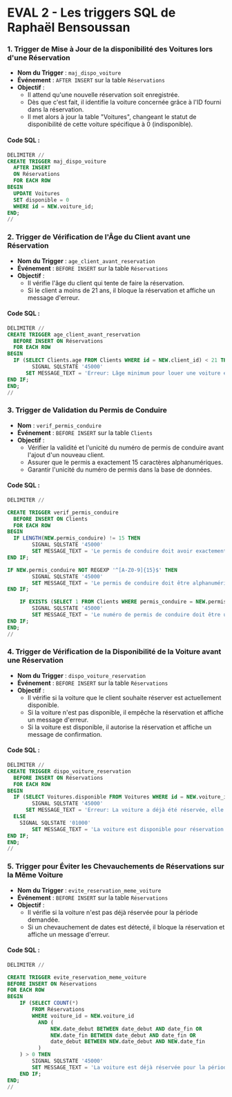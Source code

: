 # EVAL 2 - Les triggers SQL de Raphaël Bensoussan

### 1. Trigger de Mise à Jour de la disponibilité des Voitures lors d'une Réservation

- **Nom du Trigger** : `maj_dispo_voiture`
- **Événement** : `AFTER INSERT` sur la table `Réservations`
- **Objectif** :
    - Il attend qu'une nouvelle réservation soit enregistrée.
    - Dès que c'est fait, il identifie la voiture concernée grâce à l'ID fourni dans la réservation.
    - Il met alors à jour la table "Voitures", changeant le statut de disponibilité de cette voiture spécifique à 0 (indisponible).
#### Code SQL :

```sql
DELIMITER //
CREATE TRIGGER maj_dispo_voiture
  AFTER INSERT
  ON Réservations
  FOR EACH ROW
BEGIN
  UPDATE Voitures
  SET disponible = 0
  WHERE id = NEW.voiture_id;
END;
//
```

### 2. Trigger de Vérification de l'Âge du Client avant une Réservation

- **Nom du Trigger** : `age_client_avant_reservation`
- **Événement** : `BEFORE INSERT` sur la table `Réservations`
- **Objectif** :
  - Il vérifie l'âge du client qui tente de faire la réservation.
  - Si le client a moins de 21 ans, il bloque la réservation et affiche un message d'erreur.

#### Code SQL :

```sql
DELIMITER //
CREATE TRIGGER age_client_avant_reservation
  BEFORE INSERT ON Réservations
  FOR EACH ROW
BEGIN
  IF (SELECT Clients.age FROM Clients WHERE id = NEW.client_id) < 21 THEN
        SIGNAL SQLSTATE '45000'
      SET MESSAGE_TEXT = 'Erreur: Lâge minimum pour louer une voiture est de 21 ans.';
END IF;
END;
//
```

### 3. Trigger de Validation du Permis de Conduire

- **Nom** : `verif_permis_conduire`
- **Événement** : `BEFORE INSERT` sur la table `Clients`
- **Objectif** :
  - Vérifier la validité et l'unicité du numéro de permis de conduire avant l'ajout d'un nouveau client.
  - Assurer que le permis a exactement 15 caractères alphanumériques.
  - Garantir l'unicité du numéro de permis dans la base de données.

#### Code SQL :

```sql
DELIMITER //

CREATE TRIGGER verif_permis_conduire
  BEFORE INSERT ON Clients
  FOR EACH ROW
BEGIN
  IF LENGTH(NEW.permis_conduire) != 15 THEN
        SIGNAL SQLSTATE '45000'
        SET MESSAGE_TEXT = 'Le permis de conduire doit avoir exactement 15 caractères';
END IF;

IF NEW.permis_conduire NOT REGEXP '^[A-Z0-9]{15}$' THEN
        SIGNAL SQLSTATE '45000'
        SET MESSAGE_TEXT = 'Le permis de conduire doit être alphanumérique et avoir une longueur de 15 caractères';
END IF;

    IF EXISTS (SELECT 1 FROM Clients WHERE permis_conduire = NEW.permis_conduire) THEN
        SIGNAL SQLSTATE '45000'
        SET MESSAGE_TEXT = 'Le numéro de permis de conduire doit être unique';
END IF;
END;
//
```

### 4. Trigger de Vérification de la Disponibilité de la Voiture avant une Réservation

- **Nom du Trigger** : `dispo_voiture_reservation`
- **Événement** : `BEFORE INSERT` sur la table `Réservations`
- **Objectif** :
  - Il vérifie si la voiture que le client souhaite réserver est actuellement disponible.
  - Si la voiture n'est pas disponible, il empêche la réservation et affiche un message d'erreur.
  - Si la voiture est disponible, il autorise la réservation et affiche un message de confirmation.

#### Code SQL :

```sql
DELIMITER //
CREATE TRIGGER dispo_voiture_reservation
  BEFORE INSERT ON Réservations
  FOR EACH ROW
BEGIN
  IF (SELECT Voitures.disponible FROM Voitures WHERE id = NEW.voiture_id) = 0 THEN
        SIGNAL SQLSTATE '45000'
      SET MESSAGE_TEXT = 'Erreur: La voiture a déjà été réservée, elle nest actuellement pas disponible.';
  ELSE
    SIGNAL SQLSTATE '01000'
        SET MESSAGE_TEXT = 'La voiture est disponible pour réservation.';
END IF;
END;
//
```

### 5. Trigger pour Éviter les Chevauchements de Réservations sur la Même Voiture

- **Nom du Trigger** : `evite_reservation_meme_voiture`
- **Événement** : `BEFORE INSERT` sur la table `Réservations`
- **Objectif** :
  - Il vérifie si la voiture n'est pas déjà réservée pour la période demandée.
  - Si un chevauchement de dates est détecté, il bloque la réservation et affiche un message d'erreur.

#### Code SQL :

```sql
DELIMITER //

CREATE TRIGGER evite_reservation_meme_voiture
BEFORE INSERT ON Réservations
FOR EACH ROW
BEGIN
    IF (SELECT COUNT(*)
        FROM Réservations
        WHERE voiture_id = NEW.voiture_id
          AND (
              NEW.date_debut BETWEEN date_debut AND date_fin OR
              NEW.date_fin BETWEEN date_debut AND date_fin OR
              date_debut BETWEEN NEW.date_debut AND NEW.date_fin
          )
    ) > 0 THEN
        SIGNAL SQLSTATE '45000'
        SET MESSAGE_TEXT = 'La voiture est déjà réservée pour la période choisie.';
    END IF;
END;
//
```



